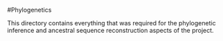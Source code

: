#Phylogenetics

This directory contains everything that was required for the phylogenetic inference and ancestral sequence reconstruction aspects
of the project. 

